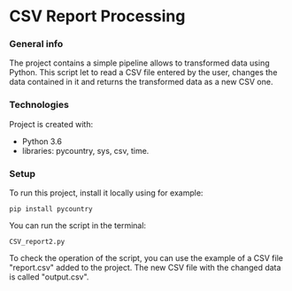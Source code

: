 # CSV Report Processing


### General info
The project contains a simple pipeline allows to transformed data using Python. This script let to read a CSV file entered by the user, changes the data contained in it and returns the transformed data as a new CSV one.

### Technologies
Project is created with:
- Python 3.6
- libraries: pycountry, sys, csv, time.

### Setup
To run this project, install it locally using for example:

```
pip install pycountry
```
You can run the script in the terminal:

```
CSV_report2.py
```

To check the operation of the script, you can use the example of a CSV file "report.csv" added to the project. 
The new CSV file with the changed data is called "output.csv".
